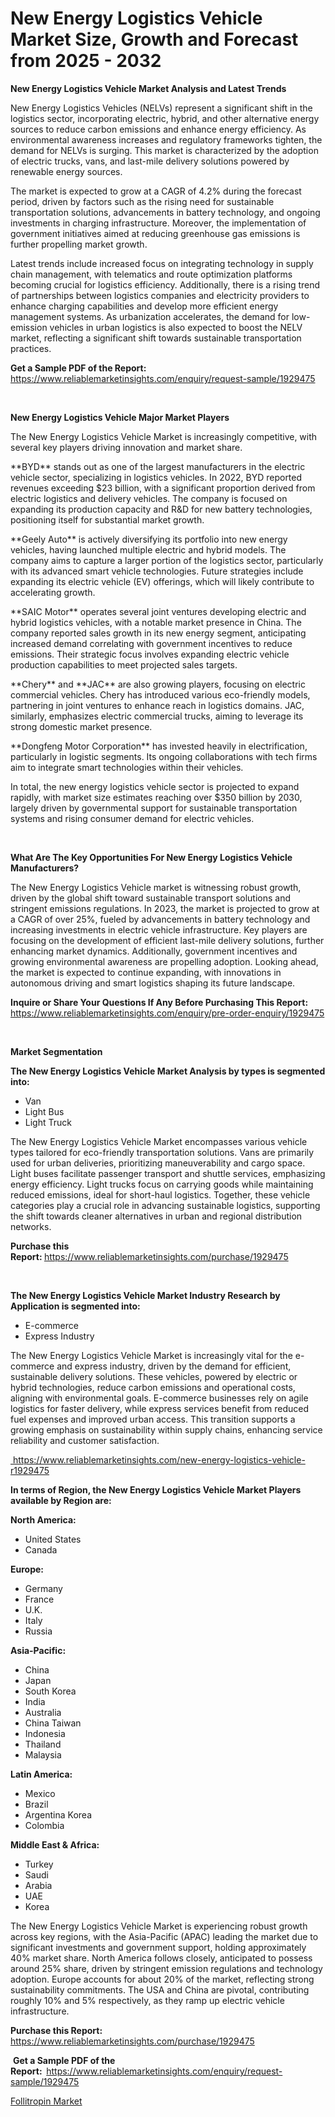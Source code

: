 <p><h1>New Energy Logistics Vehicle Market Size, Growth and Forecast from 2025 - 2032</h1></p><p><strong>New Energy Logistics Vehicle Market Analysis and Latest Trends</strong></p>
<p><p>New Energy Logistics Vehicles (NELVs) represent a significant shift in the logistics sector, incorporating electric, hybrid, and other alternative energy sources to reduce carbon emissions and enhance energy efficiency. As environmental awareness increases and regulatory frameworks tighten, the demand for NELVs is surging. This market is characterized by the adoption of electric trucks, vans, and last-mile delivery solutions powered by renewable energy sources.</p><p>The market is expected to grow at a CAGR of 4.2% during the forecast period, driven by factors such as the rising need for sustainable transportation solutions, advancements in battery technology, and ongoing investments in charging infrastructure. Moreover, the implementation of government initiatives aimed at reducing greenhouse gas emissions is further propelling market growth.</p><p>Latest trends include increased focus on integrating technology in supply chain management, with telematics and route optimization platforms becoming crucial for logistics efficiency. Additionally, there is a rising trend of partnerships between logistics companies and electricity providers to enhance charging capabilities and develop more efficient energy management systems. As urbanization accelerates, the demand for low-emission vehicles in urban logistics is also expected to boost the NELV market, reflecting a significant shift towards sustainable transportation practices.</p></p>
<p><strong>Get a Sample PDF of the Report:&nbsp;</strong> <a href="https://www.reliablemarketinsights.com/enquiry/request-sample/1929475?utm_campaign=2117&utm_medium=2&utm_source=Github&utm_content=ia&utm_term=29032025&utm_id=new-energy-logistics-vehicle">https://www.reliablemarketinsights.com/enquiry/request-sample/1929475</a></p>
<p>&nbsp;</p>
<p><strong>New Energy Logistics Vehicle Major Market Players</strong></p>
<p><p>The New Energy Logistics Vehicle Market is increasingly competitive, with several key players driving innovation and market share.</p><p>**BYD** stands out as one of the largest manufacturers in the electric vehicle sector, specializing in logistics vehicles. In 2022, BYD reported revenues exceeding $23 billion, with a significant proportion derived from electric logistics and delivery vehicles. The company is focused on expanding its production capacity and R&D for new battery technologies, positioning itself for substantial market growth.</p><p>**Geely Auto** is actively diversifying its portfolio into new energy vehicles, having launched multiple electric and hybrid models. The company aims to capture a larger portion of the logistics sector, particularly with its advanced smart vehicle technologies. Future strategies include expanding its electric vehicle (EV) offerings, which will likely contribute to accelerating growth.</p><p>**SAIC Motor** operates several joint ventures developing electric and hybrid logistics vehicles, with a notable market presence in China. The company reported sales growth in its new energy segment, anticipating increased demand correlating with government incentives to reduce emissions. Their strategic focus involves expanding electric vehicle production capabilities to meet projected sales targets.</p><p>**Chery** and **JAC** are also growing players, focusing on electric commercial vehicles. Chery has introduced various eco-friendly models, partnering in joint ventures to enhance reach in logistics domains. JAC, similarly, emphasizes electric commercial trucks, aiming to leverage its strong domestic market presence.</p><p>**Dongfeng Motor Corporation** has invested heavily in electrification, particularly in logistic segments. Its ongoing collaborations with tech firms aim to integrate smart technologies within their vehicles.</p><p>In total, the new energy logistics vehicle sector is projected to expand rapidly, with market size estimates reaching over $350 billion by 2030, largely driven by governmental support for sustainable transportation systems and rising consumer demand for electric vehicles.</p></p>
<p>&nbsp;</p>
<p><strong>What Are The Key Opportunities For New Energy Logistics Vehicle Manufacturers?</strong></p>
<p><p>The New Energy Logistics Vehicle market is witnessing robust growth, driven by the global shift toward sustainable transport solutions and stringent emissions regulations. In 2023, the market is projected to grow at a CAGR of over 25%, fueled by advancements in battery technology and increasing investments in electric vehicle infrastructure. Key players are focusing on the development of efficient last-mile delivery solutions, further enhancing market dynamics. Additionally, government incentives and growing environmental awareness are propelling adoption. Looking ahead, the market is expected to continue expanding, with innovations in autonomous driving and smart logistics shaping its future landscape.</p></p>
<p><strong>Inquire or Share Your Questions If Any Before Purchasing This Report:</strong> <a href="https://www.reliablemarketinsights.com/enquiry/pre-order-enquiry/1929475?utm_campaign=2117&utm_medium=2&utm_source=Github&utm_content=ia&utm_term=29032025&utm_id=new-energy-logistics-vehicle">https://www.reliablemarketinsights.com/enquiry/pre-order-enquiry/1929475</a></p>
<p>&nbsp;</p>
<p><strong>Market Segmentation</strong></p>
<p><strong>The New Energy Logistics Vehicle Market Analysis by types is segmented into:</strong></p>
<p><ul><li>Van</li><li>Light Bus</li><li>Light Truck</li></ul></p>
<p><p>The New Energy Logistics Vehicle Market encompasses various vehicle types tailored for eco-friendly transportation solutions. Vans are primarily used for urban deliveries, prioritizing maneuverability and cargo space. Light buses facilitate passenger transport and shuttle services, emphasizing energy efficiency. Light trucks focus on carrying goods while maintaining reduced emissions, ideal for short-haul logistics. Together, these vehicle categories play a crucial role in advancing sustainable logistics, supporting the shift towards cleaner alternatives in urban and regional distribution networks.</p></p>
<p><strong>Purchase this Report:&nbsp;</strong><a href="https://www.reliablemarketinsights.com/purchase/1929475?utm_campaign=2117&utm_medium=2&utm_source=Github&utm_content=ia&utm_term=29032025&utm_id=new-energy-logistics-vehicle">https://www.reliablemarketinsights.com/purchase/1929475</a></p>
<p>&nbsp;</p>
<p><strong>The New Energy Logistics Vehicle Market Industry Research by Application is segmented into:</strong></p>
<p><ul><li>E-commerce</li><li>Express Industry</li></ul></p>
<p><p>The New Energy Logistics Vehicle Market is increasingly vital for the e-commerce and express industry, driven by the demand for efficient, sustainable delivery solutions. These vehicles, powered by electric or hybrid technologies, reduce carbon emissions and operational costs, aligning with environmental goals. E-commerce businesses rely on agile logistics for faster delivery, while express services benefit from reduced fuel expenses and improved urban access. This transition supports a growing emphasis on sustainability within supply chains, enhancing service reliability and customer satisfaction.</p></p>
<p><a href="https://www.reliablemarketinsights.com/new-energy-logistics-vehicle-r1929475?utm_campaign=2117&utm_medium=2&utm_source=Github&utm_content=ia&utm_term=29032025&utm_id=new-energy-logistics-vehicle">&nbsp;https://www.reliablemarketinsights.com/new-energy-logistics-vehicle-r1929475</a></p>
<p><strong>In terms of Region, the New Energy Logistics Vehicle Market Players available by Region are:</strong></p>
<p>
    <p> <strong> North America: </strong>
        <ul>
            <li>United States</li>
            <li>Canada</li>
        </ul>
        </p> 
    <p> <strong> Europe: </strong>
        <ul>
            <li>Germany</li>
            <li>France</li>
            <li>U.K.</li>
            <li>Italy</li>
            <li>Russia</li>
        </ul>
        </p> 
    <p> <strong> Asia-Pacific: </strong>
        <ul>
            <li>China</li>
            <li>Japan</li>
            <li>South Korea</li>
            <li>India</li>
            <li>Australia</li>
            <li>China Taiwan</li>
            <li>Indonesia</li>
            <li>Thailand</li>
            <li>Malaysia</li>
        </ul>
        </p> 
    <p> <strong> Latin America: </strong>
        <ul>
            <li>Mexico</li>
            <li>Brazil</li>
            <li>Argentina Korea</li>
            <li>Colombia</li>
        </ul>
        </p> 
    <p> <strong> Middle East & Africa: </strong>
        <ul>
            <li>Turkey</li>
            <li>Saudi</li>
            <li>Arabia</li>
            <li>UAE</li>
            <li>Korea</li>
        </ul>
    </p>
    </p>
<p><p>The New Energy Logistics Vehicle Market is experiencing robust growth across key regions, with the Asia-Pacific (APAC) leading the market due to significant investments and government support, holding approximately 40% market share. North America follows closely, anticipated to possess around 25% share, driven by stringent emission regulations and technology adoption. Europe accounts for about 20% of the market, reflecting strong sustainability commitments. The USA and China are pivotal, contributing roughly 10% and 5% respectively, as they ramp up electric vehicle infrastructure.</p></p>
<p><strong>Purchase this Report: </strong><a href="https://www.reliablemarketinsights.com/purchase/1929475?utm_campaign=2117&utm_medium=2&utm_source=Github&utm_content=ia&utm_term=29032025&utm_id=new-energy-logistics-vehicle">https://www.reliablemarketinsights.com/purchase/1929475</a></p>
<p>&nbsp;<strong>Get a Sample PDF of the Report:&nbsp;&nbsp;</strong><a href="https://www.reliablemarketinsights.com/enquiry/request-sample/1929475?utm_campaign=2117&utm_medium=2&utm_source=Github&utm_content=ia&utm_term=29032025&utm_id=new-energy-logistics-vehicle">https://www.reliablemarketinsights.com/enquiry/request-sample/1929475</a></p>
<p><strong></strong></p>
<p><p><a href="https://github.com/nathandecarvalho/Market-Research-Report-List-6/blob/main/follitropin-market.md?utm_campaign=2117&utm_medium=2&utm_source=Github&utm_content=ia&utm_term=29032025&utm_id=new-energy-logistics-vehicle">Follitropin Market</a></p></p>